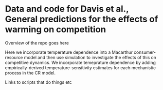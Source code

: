 # Data and code for Davis et al., General predictions for the effects of warming on competition



Overview of the repo goes here

Here we incorporate temperature dependence into a Macarthur consumer-resource model and then use simulation to investigate the effects of this on competitive dynamics. We incorporate temeprature dependence by adding empirically-derived temperature-sensitivity estimates for each mechanistic process in the CR model. 



Links to scripts that do things etc
